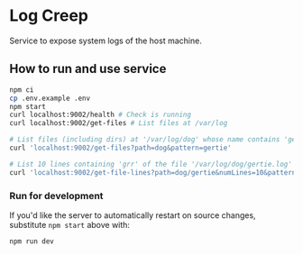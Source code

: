 # Log Creep

Service to expose system logs of the host machine.

## How to run and use service

```zsh
npm ci
cp .env.example .env
npm start
curl localhost:9002/health # Check is running
curl localhost:9002/get-files # List files at /var/log

# List files (including dirs) at '/var/log/dog' whose name contains 'gertie'
curl 'localhost:9002/get-files?path=dog&pattern=gertie'

# List 10 lines containing 'grr' of the file '/var/log/dog/gertie.log'
curl 'localhost:9002/get-file-lines?path=dog/gertie&numLines=10&pattern=woof'
```

### Run for development

If you'd like the server to automatically restart on source changes, substitute `npm start` above with:

```zsh
npm run dev
```
